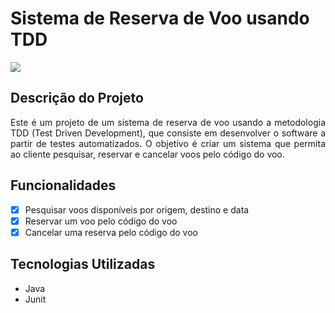 # Sistema de Reserva de Voo usando TDD

<img src="https://img.shields.io/static/v1?label=STATUS&message=DESENVOLVIDO&color=GREEN&style=for-the-badge"/>

## Descrição do Projeto

<p align="justify">Este é um projeto de um sistema de reserva de voo usando a metodologia TDD (Test Driven Development), que consiste em desenvolver o software a partir de testes automatizados. O objetivo é criar um sistema que permita ao cliente pesquisar, reservar e cancelar voos pelo código do voo.</p>

## Funcionalidades

- [x] Pesquisar voos disponíveis por origem, destino e data
- [x] Reservar um voo pelo código do voo
- [x] Cancelar uma reserva pelo código do voo

## Tecnologias Utilizadas

- Java
- Junit
